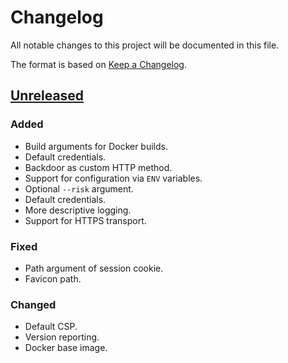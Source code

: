 # Changelog
All notable changes to this project will be documented in this file.

The format is based on [Keep a Changelog](https://keepachangelog.com/en/1.0.0/).

## [Unreleased]
### Added
- Build arguments for Docker builds.
- Default credentials.
- Backdoor as custom HTTP method.
- Support for configuration via `ENV` variables.
- Optional `--risk` argument.
- Default credentials.
- More descriptive logging.
- Support for HTTPS transport.

### Fixed
- Path argument of session cookie.
- Favicon path.

### Changed
- Default CSP.
- Version reporting.
- Docker base image.

[Unreleased]: https://github.com/sgabe/DSVPWA/tree/main
